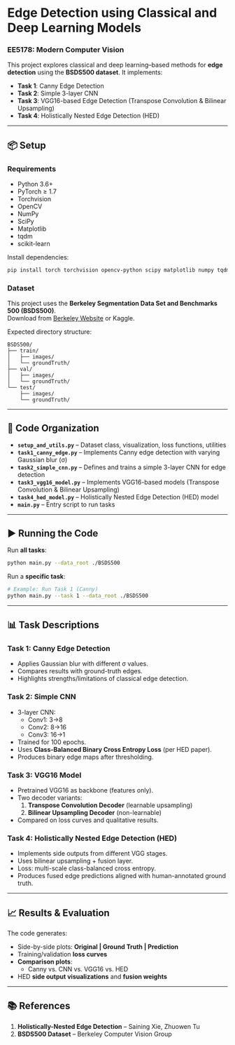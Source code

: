 # Edge Detection using Classical and Deep Learning Models 
### EE5178: Modern Computer Vision 

This project explores classical and deep learning–based methods for **edge detection** using the **BSDS500 dataset**. It implements:

- **Task 1**: Canny Edge Detection  
- **Task 2**: Simple 3-layer CNN  
- **Task 3**: VGG16-based Edge Detection (Transpose Convolution & Bilinear Upsampling)  
- **Task 4**: Holistically Nested Edge Detection (HED)

---

## 📦 Setup

### Requirements
- Python 3.6+
- PyTorch ≥ 1.7  
- Torchvision  
- OpenCV  
- NumPy  
- SciPy  
- Matplotlib  
- tqdm  
- scikit-learn  

Install dependencies:
```bash
pip install torch torchvision opencv-python scipy matplotlib numpy tqdm scikit-learn
```

### Dataset
This project uses the **Berkeley Segmentation Data Set and Benchmarks 500 (BSDS500)**.  
Download from [Berkeley Website](https://www2.eecs.berkeley.edu/Research/Projects/CS/vision/grouping/resources.html) or Kaggle.

Expected directory structure:
```
BSDS500/
├── train/
│   ├── images/
│   └── groundTruth/
├── val/
│   ├── images/
│   └── groundTruth/
└── test/
    ├── images/
    └── groundTruth/
```

---

## 📂 Code Organization
- **`setup_and_utils.py`** – Dataset class, visualization, loss functions, utilities  
- **`task1_canny_edge.py`** – Implements Canny edge detection with varying Gaussian blur (σ)  
- **`task2_simple_cnn.py`** – Defines and trains a simple 3-layer CNN for edge detection  
- **`task3_vgg16_model.py`** – Implements VGG16-based models (Transpose Convolution & Bilinear Upsampling)  
- **`task4_hed_model.py`** – Holistically Nested Edge Detection (HED) model  
- **`main.py`** – Entry script to run tasks  

---

## ▶️ Running the Code

Run **all tasks**:
```bash
python main.py --data_root ./BSDS500
```

Run a **specific task**:
```bash
# Example: Run Task 1 (Canny)
python main.py --task 1 --data_root ./BSDS500
```

---

## 📊 Task Descriptions

### **Task 1: Canny Edge Detection**
- Applies Gaussian blur with different σ values.  
- Compares results with ground-truth edges.  
- Highlights strengths/limitations of classical edge detection.

### **Task 2: Simple CNN**
- 3-layer CNN:  
  - Conv1: 3→8  
  - Conv2: 8→16  
  - Conv3: 16→1  
- Trained for 100 epochs.  
- Uses **Class-Balanced Binary Cross Entropy Loss** (per HED paper).  
- Produces binary edge maps after thresholding.

### **Task 3: VGG16 Model**
- Pretrained VGG16 as backbone (features only).  
- Two decoder variants:  
  1. **Transpose Convolution Decoder** (learnable upsampling)  
  2. **Bilinear Upsampling Decoder** (non-learnable)  
- Compared on loss curves and qualitative results.

### **Task 4: Holistically Nested Edge Detection (HED)**
- Implements side outputs from different VGG stages.  
- Uses bilinear upsampling + fusion layer.  
- Loss: multi-scale class-balanced cross entropy.  
- Produces fused edge predictions aligned with human-annotated ground truth.

---

## 📈 Results & Evaluation
The code generates:
- Side-by-side plots: **Original | Ground Truth | Prediction**  
- Training/validation **loss curves**  
- **Comparison plots**:  
  - Canny vs. CNN vs. VGG16 vs. HED  
- HED **side output visualizations** and **fusion weights**

---

## 📚 References
1. **Holistically-Nested Edge Detection** – Saining Xie, Zhuowen Tu  
2. **BSDS500 Dataset** – Berkeley Computer Vision Group  
